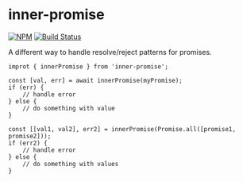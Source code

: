 # inner-promise

[![NPM](https://nodei.co/npm/inner-promise.png?mini=true)](https://nodei.co/npm/inner-promise/) [![Build Status](https://app.travis-ci.com/asilvas/inner-promise.svg?branch=main)](https://app.travis-ci.com/asilvas/inner-promise)

A different way to handle resolve/reject patterns for promises.

```
improt { innerPromise } from 'inner-promise';

const [val, err] = await innerPromise(myPromise);
if (err) {
    // handle error
} else {
    // do something with value
}

const [[val1, val2], err2] = innerPromise(Promise.all([promise1, promise2]));
if (err2) {
    // handle error
} else {
    // do something with values
}
```
